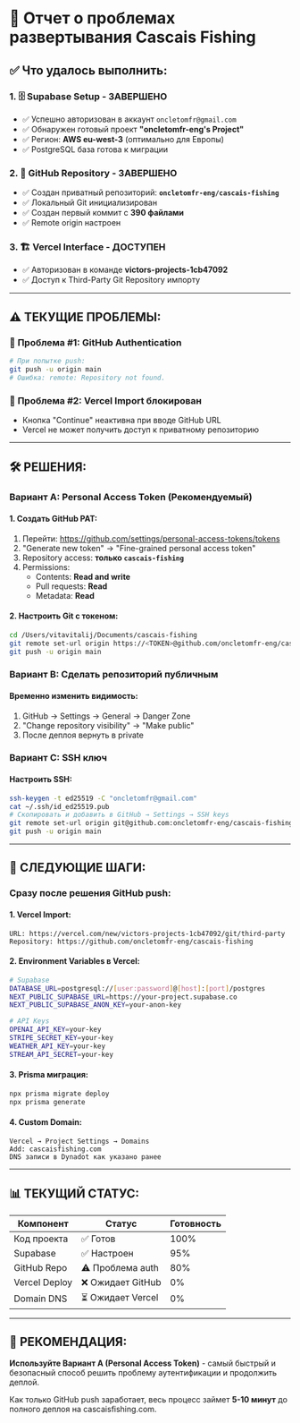 # 🚨 Отчет о проблемах развертывания Cascais Fishing

## ✅ **Что удалось выполнить:**

### 1. 🗄️ **Supabase Setup - ЗАВЕРШЕНО**
- ✅ Успешно авторизован в аккаунт `oncletomfr@gmail.com`
- ✅ Обнаружен готовый проект **"oncletomfr-eng's Project"** 
- ✅ Регион: **AWS eu-west-3** (оптимально для Европы)
- ✅ PostgreSQL база готова к миграции

### 2. 🐙 **GitHub Repository - ЗАВЕРШЕНО**  
- ✅ Создан приватный репозиторий: **`oncletomfr-eng/cascais-fishing`**
- ✅ Локальный Git инициализирован
- ✅ Создан первый коммит с **390 файлами**
- ✅ Remote origin настроен

### 3. 🏗️ **Vercel Interface - ДОСТУПЕН**
- ✅ Авторизован в команде **victors-projects-1cb47092**
- ✅ Доступ к Third-Party Git Repository импорту

---

## ⚠️ **ТЕКУЩИЕ ПРОБЛЕМЫ:**

### 🔐 **Проблема #1: GitHub Authentication**
```bash
# При попытке push:
git push -u origin main
# Ошибка: remote: Repository not found.
```

### 🚫 **Проблема #2: Vercel Import блокирован**
- Кнопка "Continue" неактивна при вводе GitHub URL
- Vercel не может получить доступ к приватному репозиторию

---

## 🛠️ **РЕШЕНИЯ:**

### **Вариант А: Personal Access Token (Рекомендуемый)**

#### 1. Создать GitHub PAT:
1. Перейти: https://github.com/settings/personal-access-tokens/tokens
2. "Generate new token" → "Fine-grained personal access token"
3. Repository access: **только `cascais-fishing`**
4. Permissions:
   - Contents: **Read and write**
   - Pull requests: **Read**
   - Metadata: **Read**

#### 2. Настроить Git с токеном:
```bash
cd /Users/vitavitalij/Documents/cascais-fishing
git remote set-url origin https://<TOKEN>@github.com/oncletomfr-eng/cascais-fishing.git
git push -u origin main
```

### **Вариант B: Сделать репозиторий публичным**

#### Временно изменить видимость:
1. GitHub → Settings → General → Danger Zone
2. "Change repository visibility" → "Make public"
3. После деплоя вернуть в private

### **Вариант C: SSH ключ**

#### Настроить SSH:
```bash
ssh-keygen -t ed25519 -C "oncletomfr@gmail.com"
cat ~/.ssh/id_ed25519.pub
# Скопировать и добавить в GitHub → Settings → SSH keys
git remote set-url origin git@github.com:oncletomfr-eng/cascais-fishing.git
git push -u origin main
```

---

## 🚀 **СЛЕДУЮЩИЕ ШАГИ:**

### **Сразу после решения GitHub push:**

#### 1. **Vercel Import:**
```
URL: https://vercel.com/new/victors-projects-1cb47092/git/third-party
Repository: https://github.com/oncletomfr-eng/cascais-fishing
```

#### 2. **Environment Variables в Vercel:**
```bash
# Supabase
DATABASE_URL=postgresql://[user:password]@[host]:[port]/postgres
NEXT_PUBLIC_SUPABASE_URL=https://your-project.supabase.co
NEXT_PUBLIC_SUPABASE_ANON_KEY=your-anon-key

# API Keys
OPENAI_API_KEY=your-key
STRIPE_SECRET_KEY=your-key
WEATHER_API_KEY=your-key
STREAM_API_SECRET=your-key
```

#### 3. **Prisma миграция:**
```bash
npx prisma migrate deploy
npx prisma generate
```

#### 4. **Custom Domain:**
```
Vercel → Project Settings → Domains
Add: cascaisfishing.com
DNS записи в Dynadot как указано ранее
```

---

## 📊 **ТЕКУЩИЙ СТАТУС:**

| Компонент | Статус | Готовность |
|-----------|--------|------------|
| Код проекта | ✅ Готов | 100% |
| Supabase | ✅ Настроен | 95% |
| GitHub Repo | ⚠️ Проблема auth | 80% |
| Vercel Deploy | ❌ Ожидает GitHub | 0% |
| Domain DNS | ⏳ Ожидает Vercel | 0% |

---

## 🎯 **РЕКОМЕНДАЦИЯ:**

**Используйте Вариант A (Personal Access Token)** - самый быстрый и безопасный способ решить проблему аутентификации и продолжить деплой.

Как только GitHub push заработает, весь процесс займет **5-10 минут** до полного деплоя на cascaisfishing.com.
